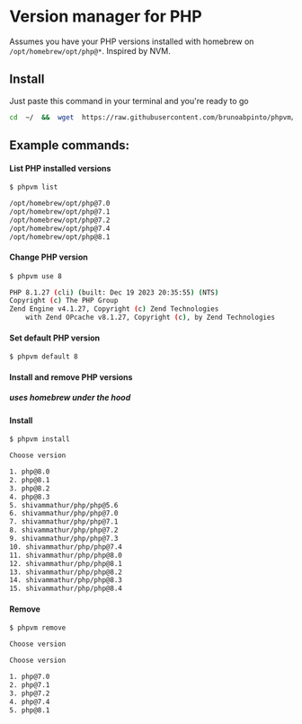#  Version manager for PHP

Assumes you have your PHP versions installed with homebrew on ```/opt/homebrew/opt/php@*```.
Inspired by NVM.

## Install

Just paste this command in your terminal and you're ready to go

```bash
cd  ~/  &&  wget  https://raw.githubusercontent.com/brunoabpinto/phpvm/main/phpvm.sh  &&  echo  '\n\n#PHPVM source\nif [[ -r "$HOME/phpvm.sh" ]];then\n\tsource "$HOME/phpvm.sh"\nfi'  >>  .zshrc  &&  zsh
```

## Example commands:

#### List PHP installed versions
```bash
$ phpvm list

/opt/homebrew/opt/php@7.0
/opt/homebrew/opt/php@7.1
/opt/homebrew/opt/php@7.2
/opt/homebrew/opt/php@7.4
/opt/homebrew/opt/php@8.1
```

#### Change PHP version
```bash
$ phpvm use 8

PHP 8.1.27 (cli) (built: Dec 19 2023 20:35:55) (NTS)
Copyright (c) The PHP Group
Zend Engine v4.1.27, Copyright (c) Zend Technologies
    with Zend OPcache v8.1.27, Copyright (c), by Zend Technologies
```

#### Set default PHP version
```bash
$ phpvm default 8
```

#### Install and remove PHP versions
##### uses homebrew under the hood

#### Install
```bash
$ phpvm install

Choose version

1. php@8.0
2. php@8.1
3. php@8.2
4. php@8.3
5. shivammathur/php/php@5.6
6. shivammathur/php/php@7.0
7. shivammathur/php/php@7.1
8. shivammathur/php/php@7.2
9. shivammathur/php/php@7.3
10. shivammathur/php/php@7.4
11. shivammathur/php/php@8.0
12. shivammathur/php/php@8.1
13. shivammathur/php/php@8.2
14. shivammathur/php/php@8.3
15. shivammathur/php/php@8.4
```
#### Remove
```bash
$ phpvm remove

Choose version

Choose version

1. php@7.0
2. php@7.1
3. php@7.2
4. php@7.4
5. php@8.1
```